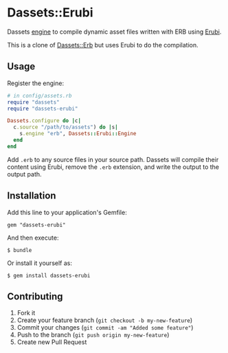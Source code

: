 # Dassets::Erubi

Dassets [engine](https://github.com/redding/dassets#compiling) to compile dynamic asset files written with ERB using [Erubi](https://github.com/jeremyevans/erubi).

This is a clone of [Dassets::Erb](https://github.com/redding/dassets-erb) but uses Erubi to do the compilation.

## Usage

Register the engine:

```ruby
# in config/assets.rb
require "dassets"
require "dassets-erubi"

Dassets.configure do |c|
  c.source "/path/to/assets") do |s|
    s.engine "erb", Dassets::Erubi::Engine
  end
end
```

Add `.erb` to any source files in your source path.  Dassets will compile their content using Erubi, remove the `.erb` extension, and write the output to the output path.

## Installation

Add this line to your application's Gemfile:

    gem "dassets-erubi"

And then execute:

    $ bundle

Or install it yourself as:

    $ gem install dassets-erubi

## Contributing

1. Fork it
2. Create your feature branch (`git checkout -b my-new-feature`)
3. Commit your changes (`git commit -am "Added some feature"`)
4. Push to the branch (`git push origin my-new-feature`)
5. Create new Pull Request
